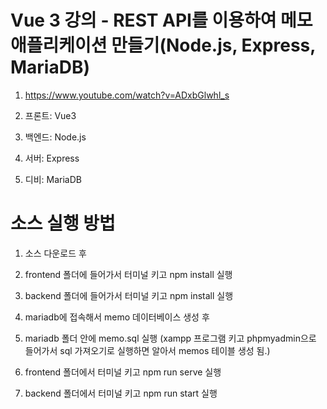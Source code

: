 # Vue 3 강의 - REST API를 이용하여 메모 애플리케이션 만들기(Node.js, Express, MariaDB)

1. <https://www.youtube.com/watch?v=ADxbGlwhl_s>

2. 프론트: Vue3 

3. 백엔드: Node.js

4. 서버: Express 

5. 디비: MariaDB

# 소스 실행 방법

1. 소스 다운로드 후 

2. frontend 폴더에 들어가서 터미널 키고 npm install 실행

3. backend 폴더에 들어가서 터미널 키고 npm install 실행

4. mariadb에 접속해서 memo 데이터베이스 생성 후

5. mariadb 폴더 안에 memo.sql 실행 (xampp 프로그램 키고 phpmyadmin으로 들어가서 sql 가져오기로 실행하면 알아서 memos 테이블 생성 됨.)

6. frontend 폴더에서 터미널 키고 npm run serve 실행

7. backend 폴더에서 터미널 키고 npm run start 실행